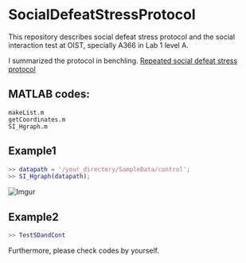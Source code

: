# SocialDefeatStressProtocol
This repository describes social defeat stress protocol and the social interaction test at OIST, specially A366 in Lab 1 level A.

I summarized the protocol in benchling.
[Repeated social defeat stress protocol](https://benchling.com/s/prt-1sqpXXYvAsB73vCYdM2W)

## MATLAB codes:
```
makeList.m
getCoordinates.m
SI_Hgraph.m
```

## Example1
```MATLAB
>> datapath = '/your_directory/SampleData/control';
>> SI_Hgraph(datapath);
```

![Imgur](https://i.imgur.com/flfOaKM.png)

## Example2
```MATLAB
>> TestSDandCont
```

Furthermore, please check codes by yourself.
